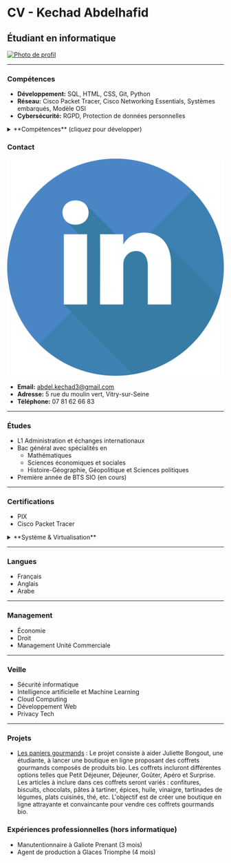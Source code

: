 # CV - Kechad Abdelhafid
## Étudiant en informatique

[![Photo de profil](https://media.licdn.com/dms/image/D4E03AQHT016nl1YYHg/profile-displayphoto-shrink_800_800/0/1701427469355?e=1706745600&v=beta&t=2vlp0MxgkUuaM6miNGcUeOJxX8fB2T6A3syI9bE-xWE)](https://www.linkedin.com/in/abdelhafid-kechad-b957b9220/)

---

### Compétences

- **Développement:** SQL, HTML, CSS, Git, Python
- **Réseau:** Cisco Packet Tracer, Cisco Networking Essentials, Systèmes embarqués, Modèle OSI
- **Cybersécurité:** RGPD, Protection de données personnelles

<details>
<summary>**Compétences** (cliquez pour développer)</summary>

#### Développement
- SQL
- HTML
- CSS
- Git
- Python

#### Réseau
- Cisco Packet Tracer
- Cisco Networking Essentials
- Systèmes embarqués
- Modèle OSI

#### Cybersécurité
- RGPD 
- Protection de données personnelles

</details>

### Contact

[![LinkedIn](linkedin.svg)](https://www.linkedin.com/in/abdelhafid-kechad-b957b9220/)

- **Email:** abdel.kechad3@gmail.com
- **Adresse:** 5 rue du moulin vert, Vitry-sur-Seine
- **Téléphone:** 07 81 62 66 83

---

### Études

- L1 Administration et échanges internationaux
- Bac général avec spécialités en
  - Mathématiques
  - Sciences économiques et sociales
  - Histoire-Géographie, Géopolitique et Sciences politiques
- Première année de BTS SIO (en cours)

---

### Certifications

- PIX
- Cisco Packet Tracer

<details>
<summary>**Système & Virtualisation**</summary>

#### Système
- Windows
  - Administration et maintenance
  - PowerShell
  - Active Directory
- Linux
  - Administration système
  - Bash
  - MD5

#### Virtualisation
- Virtualbox
- Docker
- VMWare

</details>

---

### Langues

- Français
- Anglais
- Arabe

---

### Management

- Économie
- Droit
- Management Unité Commerciale

---

### Veille

- Sécurité informatique
- Intelligence artificielle et Machine Learning
- Cloud Computing
- Développement Web
- Privacy Tech

---

### Projets

- [Les paniers gourmands](https://multi-taches.github.io/SIO1_GRP1_LPG/a_LPG1/) :
  Le projet consiste à aider Juliette Bongout, une étudiante, à lancer une boutique en ligne proposant des coffrets gourmands composés de produits bio. Les coffrets incluront différentes options telles que Petit Déjeuner, Déjeuner, Goûter, Apéro et Surprise. Les articles à inclure dans ces coffrets seront variés : confitures, biscuits, chocolats, pâtes à tartiner, épices, huile, vinaigre, tartinades de légumes, plats cuisinés, thé, etc. L'objectif est de créer une boutique en ligne attrayante et convaincante pour vendre ces coffrets gourmands bio.

### Expériences professionnelles (hors informatique)

- Manutentionnaire à Galiote Prenant (3 mois)
- Agent de production à Glaces Triomphe (4 mois)
